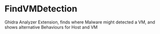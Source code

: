 # FindVMDetection
Ghidra Analyzer Extension, finds where Malware might detected a VM, and shows alternative Behaviours for Host and VM

